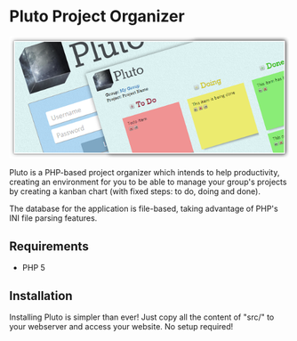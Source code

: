 # Pluto Project Organizer

![Pluto](screenshot.png)

Pluto is a PHP-based project organizer which intends to help productivity, creating an environment for you to be able to manage your group's projects by creating a kanban chart (with fixed steps: to do, doing and done).

The database for the application is file-based, taking advantage of PHP's INI file parsing features.

## Requirements
* PHP 5

## Installation
Installing Pluto is simpler than ever! Just copy all the content of "src/" to your webserver and access your website. No setup required!
